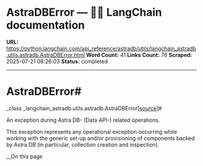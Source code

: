 # AstraDBError — 🦜🔗 LangChain  documentation

**URL:** https://python.langchain.com/api_reference/astradb/utils/langchain_astradb.utils.astradb.AstraDBError.html
**Word Count:** 41
**Links Count:** 76
**Scraped:** 2025-07-21 08:26:03
**Status:** completed

---

# AstraDBError\#

_class _langchain\_astradb.utils.astradb.AstraDBError[\[source\]](https://python.langchain.com/api_reference/_modules/langchain_astradb/utils/astradb.html#AstraDBError)\#     

An exception during Astra DB- \(Data API-\) related operations.

This exception represents any operational exception occurring while working with the generic set-up and/or provisioning of components backed by Astra DB \(in particular, collection creation and inspection\).

__On this page